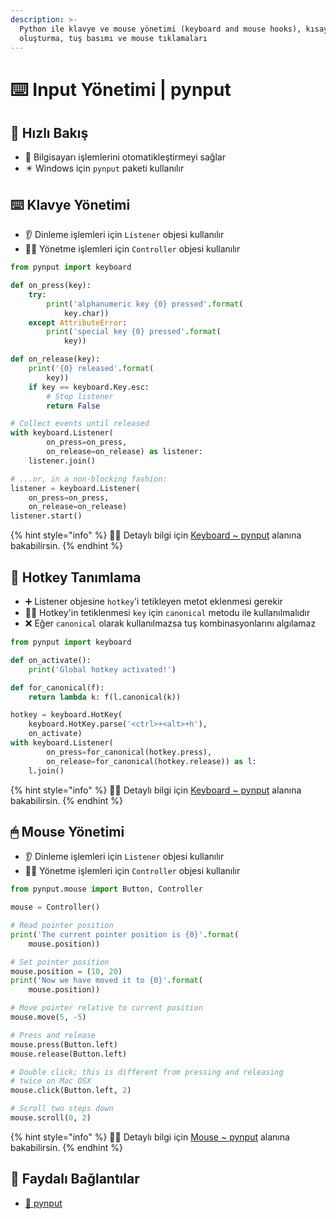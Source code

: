 ```yaml
---
description: >-
  Python ile klavye ve mouse yönetimi (keyboard and mouse hooks), kısayol
  oluşturma, tuş basımı ve mouse tıklamaları
---
```


# ⌨️ Input Yönetimi \| pynput

## 👀 Hızlı Bakış

* 🤖 Bilgisayarı işlemlerini otomatikleştirmeyi sağlar
* ✴️ Windows için `pynput` paketi kullanılır

## ⌨️ Klavye Yönetimi

* 👂 Dinleme işlemleri için `Listener` objesi kullanılır
* 👨‍💼 Yönetme işlemleri için `Controller` objesi kullanılır

```python
from pynput import keyboard

def on_press(key):
    try:
        print('alphanumeric key {0} pressed'.format(
            key.char))
    except AttributeError:
        print('special key {0} pressed'.format(
            key))

def on_release(key):
    print('{0} released'.format(
        key))
    if key == keyboard.Key.esc:
        # Stop listener
        return False

# Collect events until released
with keyboard.Listener(
        on_press=on_press,
        on_release=on_release) as listener:
    listener.join()

# ...or, in a non-blocking fashion:
listener = keyboard.Listener(
    on_press=on_press,
    on_release=on_release)
listener.start()
```

{% hint style="info" %}
‍🧙‍♂ Detaylı bilgi için [Keyboard ~ pynput](https://pynput.readthedocs.io/en/latest/keyboard.html) alanına bakabilirsin.
{% endhint %}

## 💞 Hotkey Tanımlama

* ➕ Listener objesine `hotkey`'i tetikleyen metot eklenmesi gerekir
* 👮‍♂️ Hotkey'in tetiklenmesi `key` için `canonical` metodu ile kullanılmalıdır
* ❌ Eğer `canonical` olarak kullanılmazsa tuş kombinasyonlarını algılamaz

```python
from pynput import keyboard

def on_activate():
    print('Global hotkey activated!')

def for_canonical(f):
    return lambda k: f(l.canonical(k))

hotkey = keyboard.HotKey(
    keyboard.HotKey.parse('<ctrl>+<alt>+h'),
    on_activate)
with keyboard.Listener(
        on_press=for_canonical(hotkey.press),
        on_release=for_canonical(hotkey.release)) as l:
    l.join()
```

{% hint style="info" %}
‍🧙‍♂ Detaylı bilgi için [Keyboard ~ pynput](https://pynput.readthedocs.io/en/latest/keyboard.html) alanına bakabilirsin.
{% endhint %}

## 🖱 Mouse Yönetimi

* 👂 Dinleme işlemleri için `Listener` objesi kullanılır
* 👨‍💼 Yönetme işlemleri için `Controller` objesi kullanılır

```python
from pynput.mouse import Button, Controller

mouse = Controller()

# Read pointer position
print('The current pointer position is {0}'.format(
    mouse.position))

# Set pointer position
mouse.position = (10, 20)
print('Now we have moved it to {0}'.format(
    mouse.position))

# Move pointer relative to current position
mouse.move(5, -5)

# Press and release
mouse.press(Button.left)
mouse.release(Button.left)

# Double click; this is different from pressing and releasing
# twice on Mac OSX
mouse.click(Button.left, 2)

# Scroll two steps down
mouse.scroll(0, 2)
```

{% hint style="info" %}
‍🧙‍♂ Detaylı bilgi için [Mouse ~ pynput](https://pynput.readthedocs.io/en/latest/mouse.html) alanına bakabilirsin.
{% endhint %}

## 🔗 Faydalı Bağlantılar

* [📖 pynput](https://pynput.readthedocs.io/en/latest/index.html)

